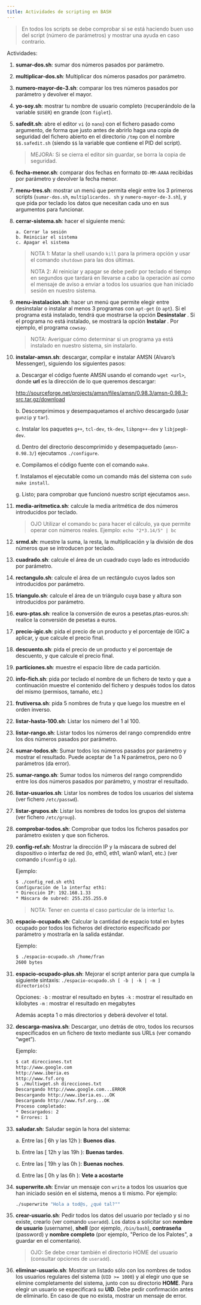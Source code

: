 ```yaml
---
title: Actividades de scripting en BASH
---
```


> En todos los scripts se debe comprobar si se está haciendo buen uso del script (número de parámetros) y mostrar una ayuda en caso contrario.

Actividades:

1. **sumar-dos.sh**: sumar dos números pasados por parámetro.

2. **multiplicar-dos.sh**: Multiplicar dos números pasados por parámetro.

3. **numero-mayor-de-3.sh**: comparar los tres números pasados por parámetro y devolver el mayor.

4. **yo-soy.sh**: mostrar tu nombre de usuario completo (recuperándolo de la variable `$USER`) en grande (con `figlet`).

5. **safedit.sh**: abre el editor `vi` (o `nano`) con el fichero pasado como argumento, de forma que justo antes de abrirlo haga una copia de seguridad del fichero abierto en el directorio `/tmp` con el nombre `$$.safedit.sh` (siendo `$$` la variable que contiene el PID del script).
   
   > MEJORA: Si se cierra el editor sin guardar, se borra la copia de seguridad.

6. **fecha-menor.sh**: comparar dos fechas en formato `DD-MM-AAAA` recibidas por parámetro y devolver la fecha menor.

7. **menu-tres.sh**: mostrar un menú que permita elegir entre los 3 primeros scripts (`sumar-dos.sh`, `multiplicardos. sh` y `numero-mayor-de-3.sh`), y que pida por teclado los datos que necesitan cada uno en sus argumentos para funcionar.

8. **cerrar-sistema.sh**: hacer el siguiente menú:
   
   ```
   a. Cerrar la sesión
   b. Reiniciar el sistema
   c. Apagar el sistema
   ```
   
   > NOTA 1: Matar la shell usando `kill` para la primera opción y usar el comando `shutdown` para las dos últimas.
   > 
   > NOTA 2: Al reiniciar y apagar se debe pedir por teclado el tiempo en segundos que tardará en llevarse a cabo la operación así como el mensaje de aviso a enviar a todos los usuarios que han iniciado sesión en nuestro sistema.

9. **menu-instalacion.sh**: hacer un menú que permite elegir entre desinstalar o instalar al menos 3 programas con `apt-get` (o `apt`). Si el programa está instalado, tendrá que mostrarse la opción **Desinstalar <programa>**. Si el
   programa no está instalado, se mostrará la opción **Instalar <programa>**.
   Por ejemplo, el programa `cowsay`.
   
   > NOTA: Averiguar cómo determinar si un programa ya está instalado en nuestro sistema, sin instalarlo.

10. **instalar-amsn.sh**: descargar, compilar e instalar AMSN (Alvaro’s Messenger), siguiendo los siguientes pasos:
    
    a. Descargar el código fuente AMSN usando el comando `wget <url>`, donde **url** es la dirección de lo que queremos descargar:
    
    http://sourceforge.net/projects/amsn/files/amsn/0.98.3/amsn-0.98.3-src.tar.gz/download
    
    b. Descomprimimos y desempaquetamos el archivo descargado (usar `gunzip` y `tar`).
    
    c. Instalar los paquetes `g++`, `tcl-dev`, `tk-dev`, `libpng++-dev` y `libjpeg8-dev`.
    
    d. Dentro del directorio descomprimido y desempaquetado (`amsn-0.98.3/`) ejecutamos `./configure`.
    
    e. Compilamos el código fuente con el comando `make`.
    
    f. Instalamos el ejecutable como un comando más del sistema con `sudo make install`.
    
    g. Listo; para comprobar que funcionó nuestro script ejecutamos `amsn`.

11. **media-aritmetica.sh**: calcule la media aritmética de dos números introducidos por teclado. 
    
    >  OJO Utilizar el comando `bc` para hacer el cálculo, ya que permite operar con números reales. Ejemplo: `echo "2*3.14/5" | bc`

12. **srmd.sh**: muestre la suma, la resta, la multiplicación y la división de dos números que se introducen por teclado.

13. **cuadrado.sh**: calcule el área de un cuadrado cuyo lado es introducido por parámetro.

14. **rectangulo.sh**: calcule el área de un rectángulo cuyos lados son introducidos por parámetro.

15. **triangulo.sh**: calcule el área de un triángulo cuya base y altura son introducidos por parámetro.

16. **euro-ptas.sh**: realice la conversión de euros a pesetas.ptas-euros.sh: realice la conversión de pesetas a euros.

17. **precio-igic.sh**: pida el precio de un producto y el porcentaje de IGIC a aplicar, y que calcule el precio final.

18. **descuento.sh**: pida el precio de un producto y el porcentaje de descuento, y que calcule el precio final.

19. **particiones.sh**: muestre el espacio libre de cada partición.

20. **info-fich.sh**: pida por teclado el nombre de un fichero de texto y que a continuación muestre el contenido del fichero y después todos los datos del mismo (permisos, tamaño, etc.)

21. **frutiversa.sh**: pida 5 nombres de fruta y que luego los muestre en el orden inverso.

22. **listar-hasta-100.sh**: Listar los número del 1 al 100.

23. **listar-rango.sh**: Listar todos los números del rango comprendido entre los dos números pasados por parámetro.

24. **sumar-todos.sh**: Sumar todos los números pasados por parámetro y mostrar el resultado. Puede aceptar de 1 a N parámetros, pero no 0 parámetros (da error).

25. **sumar-rango.sh**: Sumar todos los números del rango comprendido entre los dos números pasados por parámetro, y mostrar el resultado.

26. **listar-usuarios.sh**: Listar los nombres de todos los usuarios del sistema (ver fichero `/etc/passwd`).

27. **listar-grupos.sh**: Listar los nombres de todos los grupos del sistema (ver fichero `/etc/group`).

28. **comprobar-todos.sh**: Comprobar que todos los ficheros pasados por parámetro existen y que son ficheros.

29. **config-ref.sh**: Mostrar la dirección IP y la máscara de subred del dispositivo o interfaz de red (lo, eth0, eth1, wlan0 wlan1, etc.) (ver comando `ifconfig` o `ip`). 
    
    Ejemplo:
    
    ```bash
    $ ./config_red.sh eth1
    Configuración de la interfaz eth1:
    * Dirección IP: 192.168.1.33
    * Máscara de subred: 255.255.255.0
    ```
    
    >  NOTA: Tener en cuenta el caso particular de la interfaz `lo`.

30. **espacio-ocupado.sh**: Calcular la cantidad de espacio total en bytes ocupado por todos los ficheros del directorio especificado por parámetro y mostrarla en la salida estándar. 
    
    Ejemplo:
    
    ```bash
    $ ./espacio-ocupado.sh /home/fran
    2600 bytes
    ```

31. **espacio-ocupado-plus.sh**: Mejorar el script anterior para que cumpla la siguiente sintaxis: `./espacio-ocupado.sh [ -b | -k | -m ] directorio(s)`
    
    Opciones:
    `-b` : mostrar el resultado en bytes
    `-k` : mostrar el resultado en kilobytes
    `-m` : mostrar el resultado en megabytes
    
    Además acepta 1 o más directorios y deberá devolver el total.

32. **descarga-masiva.sh**: Descargar, uno detrás de otro, todos los recursos especificados en un fichero de texto mediante sus URLs (ver comando “wget”).
    
    Ejemplo:
    
    ```bash
    $ cat direcciones.txt
    http://www.google.com
    http://www.iberia.es
    http://www.fsf.org
    $ ./multiwget.sh direcciones.txt
    Descargando http://www.google.com...ERROR
    Descargando http://www.iberia.es...OK
    Descargando http://www.fsf.org...OK
    Proceso completado:
    * Descargados: 2
    * Errores: 1
    ```

33. **saludar.sh**: Saludar según la hora del sistema: 
    
    a. Entre las [ 6h y las 12h ): **Buenos días**.
    
    b. Entre las [ 12h y las 19h ): **Buenas tardes**. 
    
    c. Entre las [ 19h y las 0h ): **Buenas noches**.
    
    d. Entre las [ 0h y las 6h ): **Vete a acostarte**

34. **superwrite.sh**: Enviar un mensaje con `write` a todos los usuarios que han iniciado sesión en el sistema, menos a ti mismo. Por ejemplo: 
    
    ```bash
    ./superwrite "Hola a tod@s, ¿qué tal?""
    ```

35. **crear-usuario.sh**: Pedir todos los datos del usuario por teclado y si no existe, crearlo (ver comando `useradd`). Los datos a solicitar son **nombre de usuario** (username), **shell** (por ejemplo, `/bin/bash`), **contraseña** (password) y **nombre completo** (por ejemplo, "Perico de los Palotes", a guardar en el comentario).
    
    > OJO: Se debe crear también el directorio HOME del usuario (consultar opciones de `useradd`).

36. **eliminar-usuario.sh**: Mostrar un listado sólo con los nombres de todos los usuarios regulares del sistema (`UID >= 1000`) y al elegir uno que se elimine completamente del sistema, junto con su directorio **HOME**. Para elegir un usuario se especificará su **UID**. Debe pedir confirmación antes de eliminarlo. En caso de que no exista, mostrar un mensaje de error.
